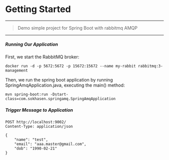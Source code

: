 # Getting Started
*********************************************************
> Demo simple project for Spring Boot with rabbitmq AMQP
********************************************************
##### Running Our Application
First, we start the RabbitMQ broker:

`docker run -d -p 5672:5672 -p 15672:15672 --name my-rabbit rabbitmq:3-management`

Then, we run the spring boot application by running SpringAmqApplication.java, executing the main() method:

`mvn spring-boot:run -Dstart-class=com.sokhasen.springamq.SpringAmqApplication`


##### Trigger Message to Application
````
POST http://localhost:9002/
Content-Type: application/json

{
    "name": "test",
    "email": "aaa.master@gmail.com",
    "dob": "1990-02-21"
}
